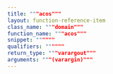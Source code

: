 ```yaml
---
title: """acos"""
layout: function-reference-item
class_name: """domain"""
function_name: """acos"""
snippet: """"""
qualifiers: """"""
return_type: """varargout"""
arguments: """(varargin)"""
---
```


